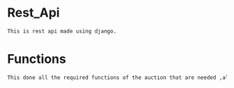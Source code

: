 # Rest_Api
```bash
This is rest api made using django.
```
# Functions
```bash
This done all the required functions of the auction that are needed ,also combined with authentication requirements.
```
